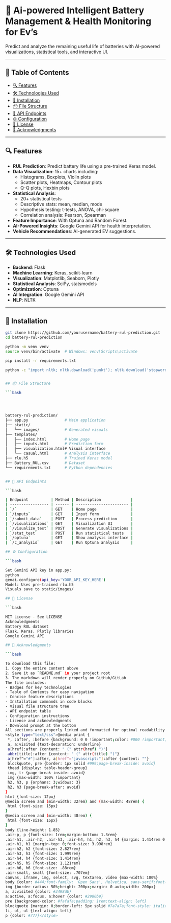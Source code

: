 # 🔋 Ai-powered Intelligent Battery Management & Health Monitoring for Ev’s


Predict and analyze the remaining useful life of batteries with AI-powered visualizations, statistical tools, and interactive UI.

---

## 📑 Table of Contents

- [🔍 Features](#-features)  
- [🛠 Technologies Used](#-technologies-used)  
- [🚀 Installation](#-installation)  
- [📦 File Structure](#-file-structure)  
- [📡 API Endpoints](#-api-endpoints)  
- [⚙️ Configuration](#️-configuration)  
- [📄 License](#-license)  
- [🙏 Acknowledgments](#-acknowledgments)

---

## 🔍 Features

- **RUL Prediction**: Predict battery life using a pre-trained Keras model.
- **Data Visualization**: 15+ charts including:
  - Histograms, Boxplots, Violin plots
  - Scatter plots, Heatmaps, Contour plots
  - Q-Q plots, Hexbin plots
- **Statistical Analysis**:
  - 20+ statistical tests
  - Descriptive stats: mean, median, mode
  - Hypothesis testing: t-tests, ANOVA, chi-square
  - Correlation analysis: Pearson, Spearman
- **Feature Importance**: With Optuna and Random Forest.
- **AI-Powered Insights**: Google Gemini API for health interpretation.
- **Vehicle Recommendations**: AI-generated EV suggestions.

---

## 🛠 Technologies Used

- **Backend**: Flask  
- **Machine Learning**: Keras, scikit-learn  
- **Visualization**: Matplotlib, Seaborn, Plotly  
- **Statistical Analysis**: SciPy, statsmodels  
- **Optimization**: Optuna  
- **AI Integration**: Google Gemini API  
- **NLP**: NLTK  

---

## 🚀 Installation

```bash
git clone https://github.com/yourusername/battery-rul-prediction.git
cd battery-rul-prediction

python -m venv venv
source venv/bin/activate  # Windows: venv\Scripts\activate

pip install -r requirements.txt

python -c "import nltk; nltk.download('punkt'); nltk.download('stopwords')"


## 📦 File Structure

```bash




battery-rul-prediction/
├── app.py                # Main application
├── static/
│   └── images/           # Generated visuals
├── templates/
│   ├── index.html        # Home page
│   ├── inputs.html       # Prediction form
│   ├── visualization.html# Visual interface
│   └── casual.html       # Analysis interface
├── rlu.h5                # Trained Keras model
├── Battery_RUL.csv       # Dataset
└── requirements.txt      # Python dependencies


## 📡 API Endpoints

```bash

| Endpoint          | Method | Description             |
| ----------------- | ------ | ----------------------- |
| `/`               | GET    | Home page               |
| `/inputs`         | GET    | Input form              |
| `/submit_data`    | POST   | Process prediction      |
| `/visualizations` | GET    | Visualization UI        |
| `/visualize_test` | POST   | Generate visualizations |
| `/stat_test`      | POST   | Run statistical tests   |
| `/optuna`         | GET    | Show analysis interface |
| `/c_analysis`     | GET    | Run Optuna analysis     |

## ⚙️ Configuration

```bash

Set Gemini API key in app.py:
python
genai.configure(api_key='YOUR_API_KEY_HERE')
Model: Uses pre-trained rlu.h5
Visuals save to static/images/

## 📄 License

```bash

MIT License - See LICENSE
Acknowledgments
Battery RUL dataset
Flask, Keras, Plotly libraries
Google Gemini API

## 🙏 Acknowledgments

```bash

To download this file:
1. Copy the entire content above
2. Save it as `README.md` in your project root
3. The markdown will render properly on GitHub/GitLab
The file includes:
- Badges for key technologies
- Table of Contents for easy navigation
- Concise feature descriptions
- Installation commands in code blocks
- Visual file structure tree
- API endpoint table
- Configuration instructions
- License and acknowledgments
- Download prompt at the bottom
All sections are properly linked and formatted for optimal readability on code hosting platforms
<style type="text/css">@media print {
 *, :after, :before {background: 0 0 !important;color: #000 !important;box-shadow: none !important;text-shadow: none !im
 a, a:visited {text-decoration: underline}
 a[href]:after {content: " (" attr(href) ")"}
 abbr[title]:after {content: " (" attr(title) ")"}
 a[href^="#"]:after, a[href^="javascript:"]:after {content: ""}
 blockquote, pre {border: 1px solid #999;page-break-inside: avoid}
 thead {display: table-header-group}
 img, tr {page-break-inside: avoid}
 img {max-width: 100% !important}
 h2, h3, p {orphans: 3;widows: 3}
 h2, h3 {page-break-after: avoid}
}
html {font-size: 12px}
@media screen and (min-width: 32rem) and (max-width: 48rem) {
 html {font-size: 15px}
}
@media screen and (min-width: 48rem) {
 html {font-size: 16px}
}
body {line-height: 1.85}
.air-p, p {font-size: 1rem;margin-bottom: 1.3rem}
.air-h1, .air-h2, .air-h3, .air-h4, h1, h2, h3, h4 {margin: 1.414rem 0 .5rem;font-weight: inherit;line-height: 1.42}
.air-h1, h1 {margin-top: 0;font-size: 3.998rem}
.air-h2, h2 {font-size: 2.827rem}
.air-h3, h3 {font-size: 1.999rem}
.air-h4, h4 {font-size: 1.414rem}
.air-h5, h5 {font-size: 1.121rem}
.air-h6, h6 {font-size: .88rem}
.air-small, small {font-size: .707em}
canvas, iframe, img, select, svg, textarea, video {max-width: 100%}
body {color: #444;font-family: 'Open Sans', Helvetica, sans-serif;font-weight: 300;margin: 0;text-align: center}
img {border-radius: 50%;height: 200px;margin: 0 auto;width: 200px}
a, a:visited {color: #3498db}
a:active, a:focus, a:hover {color: #2980b9}
pre {background-color: #fafafa;padding: 1rem;text-align: left}
blockquote {margin: 0;border-left: 5px solid #7a7a7a;font-style: italic;padding: 1.33em;text-align: left}
li, ol, ul {text-align: left}
p {color: #777}</style>



